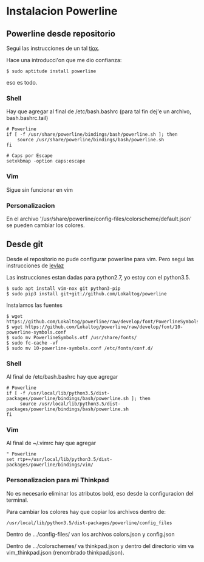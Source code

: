 # Instalacion Powerline

## Powerline desde repositorio

Segui las instrucciones de un tal [tiox](https://ubuntu-mate.community/t/installing-powerline-as-quickly-as-possible/5381).

Hace una introducci'on que me dio confianza:
```
$ sudo aptitude install powerline
```
eso es todo.

### Shell

Hay que agregar al final de /etc/bash.bashrc (para tal fin dej'e un archivo,
bash.bashrc.tail)
```
# Powerline
if [ -f /usr/share/powerline/bindings/bash/powerline.sh ]; then
    source /usr/share/powerline/bindings/bash/powerline.sh
fi

# Caps por Escape
setxkbmap -option caps:escape
```

### Vim

Sigue sin funcionar en vim

### Personalizacion

En el archivo '/usr/share/powerline/config-files/colorscheme/default.json' se pueden cambiar los colores.

## Desde git

Desde el repositorio no pude configurar powerline para vim. Pero segui las instrucciones de
[levlaz](https://levlaz.org/installing-powerline-in-debian/)

Las instrucciones estan dadas para python2.7, yo estoy con el python3.5.

```
$ sudo apt install vim-nox git python3-pip
$ sudo pip3 install git+git://github.com/Lokaltog/powerline
```

Instalamos las fuentes
```
$ wget https://github.com/Lokaltog/powerline/raw/develop/font/PowerlineSymbols.otf 
$ wget https://github.com/Lokaltog/powerline/raw/develop/font/10-powerline-symbols.conf 
$ sudo mv PowerlineSymbols.otf /usr/share/fonts/ 
$ sudo fc-cache -vf 
$ sudo mv 10-powerline-symbols.conf /etc/fonts/conf.d/
```

### Shell

Al final de /etc/bash.bashrc hay que agregar
```
# Powerline
if [ -f /usr/local/lib/python3.5/dist-packages/powerline/bindings/bash/powerline.sh ]; then
     source /usr/local/lib/python3.5/dist-packages/powerline/bindings/bash/powerline.sh
fi
```

### Vim

Al final de ~/.vimrc hay que agregar
```
" Powerline
set rtp+=/usr/local/lib/python3.5/dist-packages/powerline/bindings/vim/
```

### Personalizacion para mi Thinkpad

No es necesario eliminar los atributos bold, eso desde la configuracion del terminal.

Para cambiar los colores hay que copiar los archivos dentro de:
```
/usr/local/lib/python3.5/dist-packages/powerline/config_files
```

Dentro de .../config-files/ van los archivos colors.json y config.json

Dentro de .../colorschemes/ va thinkpad.json y dentro del directorio vim
va vim_thinkpad.json (renombrado thinkpad.json).
